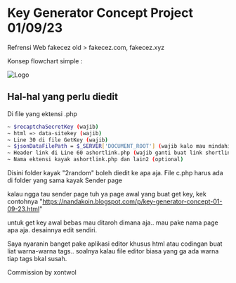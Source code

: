 
# Key Generator Concept Project 01/09/23

Refrensi Web fakecez old > fakecez.com, fakecez.xyz

Konsep flowchart simple :



![Logo](https://i.ibb.co/LxxxL4r/sample-keygen.png)


## Hal-hal yang perlu diedit

Di file yang ektensi .php

```bash
~ $recaptchaSecretKey (wajib)
~ html => data-sitekey (wajib)
~ Line 30 di file GetKey (wajib)
~ $jsonDataFilePath = $_SERVER['DOCUMENT_ROOT'] (wajib kalo mau mindahin folder)
~ Header link di Line 60 ashortlink.php (wajib ganti buat link shortlink kamu)
~ Nama ektensi kayak ashortlink.php dan lain2 (optional)
```

Disini folder kayak "2random" boleh diedit ke apa aja.
File c.php harus ada di folder yang sama kayak Sender page

kalau ngga tau sender page tuh ya page awal yang buat get key, kek contohnya "https://nandakoin.blogspot.com/p/key-generator-concept-01-09-23.html"

untuk get key awal bebas mau ditaroh dimana aja.. mau pake nama page apa aja. desainnya edit sendiri.

Saya nyaranin banget pake aplikasi editor khusus html atau codingan buat liat warna-warna tags.. soalnya kalau file editor biasa yang ga ada warna tiap tags bkal susah.


Commission by xontwol
